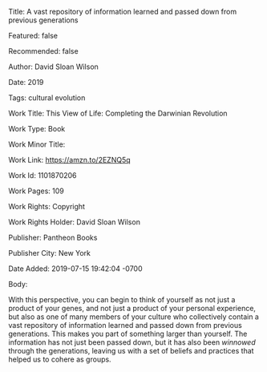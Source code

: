 Title: A vast repository of information learned and passed down from previous generations

Featured: false

Recommended: false

Author: David Sloan Wilson

Date: 2019

Tags: cultural evolution

Work Title: This View of Life: Completing the Darwinian Revolution

Work Type: Book

Work Minor Title:  

Work Link: https://amzn.to/2EZNQ5q

Work Id:  1101870206

Work Pages:  109

Work Rights:  Copyright

Work Rights Holder:  David Sloan Wilson

Publisher:  Pantheon Books

Publisher City:  New York

Date Added: 2019-07-15 19:42:04 -0700

Body:

With this perspective, you can begin to think of yourself as not just a product of your genes, and not just a product of your personal experience, but also as one of many members of your culture who collectively contain a vast repository of information learned and passed down from previous generations. This makes you part of something larger than yourself. The information has not just been passed down, but it has also been *winnowed* through the generations, leaving us with a set of beliefs and practices that helped us to cohere as groups. 


